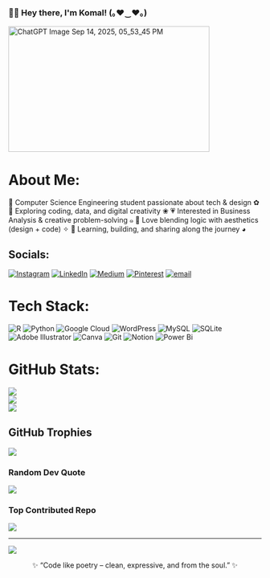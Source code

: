 ### 🌸💖 Hey there, I'm **Komal!** (｡♥‿♥｡)
<img width="400" height="250" alt="ChatGPT Image Sep 14, 2025, 05_53_45 PM" src="https://github.com/user-attachments/assets/4dc0f0a7-d7e9-49ba-bb72-34edb8a20a85" />

# About Me:
🌷 Computer Science Engineering student passionate about tech & design ✿
📖 Exploring coding, data, and digital creativity ❀
💗 Interested in Business Analysis & creative problem-solving ๑
🎀 Love blending logic with aesthetics (design + code) ✧ 
💌 Learning, building, and sharing along the journey ◕

## Socials:
[![Instagram](https://img.shields.io/badge/Instagram-%23E4405F.svg?logo=Instagram&logoColor=white)](https://instagram.com/kokokomali) [![LinkedIn](https://img.shields.io/badge/LinkedIn-%230077B5.svg?logo=linkedin&logoColor=white)](https://linkedin.com/in/komalharshita) [![Medium](https://img.shields.io/badge/Medium-12100E?logo=medium&logoColor=white)](https://medium.com/@komal.sony234) [![Pinterest](https://img.shields.io/badge/Pinterest-%23E60023.svg?logo=Pinterest&logoColor=white)](https://pinterest.com/strawberryblck) [![email](https://img.shields.io/badge/Email-D14836?logo=gmail&logoColor=white)](mailto:komal.sony234@gmail.com) 

# Tech Stack:
![R](https://img.shields.io/badge/r-%23276DC3.svg?style=flat&logo=r&logoColor=white) ![Python](https://img.shields.io/badge/python-3670A0?style=flat&logo=python&logoColor=ffdd54) ![Google Cloud](https://img.shields.io/badge/GoogleCloud-%234285F4.svg?style=flat&logo=google-cloud&logoColor=white) ![WordPress](https://img.shields.io/badge/WordPress-%23117AC9.svg?style=flat&logo=WordPress&logoColor=white) ![MySQL](https://img.shields.io/badge/mysql-4479A1.svg?style=flat&logo=mysql&logoColor=white) ![SQLite](https://img.shields.io/badge/sqlite-%2307405e.svg?style=flat&logo=sqlite&logoColor=white) ![Adobe Illustrator](https://img.shields.io/badge/adobe%20illustrator-%23FF9A00.svg?style=flat&logo=adobe%20illustrator&logoColor=white) ![Canva](https://img.shields.io/badge/Canva-%2300C4CC.svg?style=flat&logo=Canva&logoColor=white) ![Git](https://img.shields.io/badge/git-%23F05033.svg?style=flat&logo=git&logoColor=white) ![Notion](https://img.shields.io/badge/Notion-%23000000.svg?style=flat&logo=notion&logoColor=white) ![Power Bi](https://img.shields.io/badge/power_bi-F2C811?style=flat&logo=powerbi&logoColor=black)
# GitHub Stats:
![](https://github-readme-stats.vercel.app/api?username=komalharshita&theme=rose&hide_border=false&include_all_commits=true&count_private=true)<br/>
![](https://nirzak-streak-stats.vercel.app/?user=komalharshita&theme=rose&hide_border=false)<br/>
![](https://github-readme-stats.vercel.app/api/top-langs/?username=komalharshita&theme=rose&hide_border=false&include_all_commits=true&count_private=true&layout=compact)

##  GitHub Trophies
![](https://github-profile-trophy.vercel.app/?username=komalharshita&theme=rose&no-frame=false&no-bg=false&margin-w=4)

###  Random Dev Quote
![](https://quotes-github-readme.vercel.app/api?type=horizontal&theme=light)

###  Top Contributed Repo
![](https://github-contributor-stats.vercel.app/api?username=komalharshita&limit=5&theme=rose&combine_all_yearly_contributions=true)

---
[![](https://visitcount.itsvg.in/api?id=komalharshita&icon=7&color=5)](https://visitcount.itsvg.in)


<p align="center">✨ “Code like poetry – clean, expressive, and from the soul.” ✨</p>
